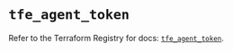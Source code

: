 # `tfe_agent_token`

Refer to the Terraform Registry for docs: [`tfe_agent_token`](https://registry.terraform.io/providers/hashicorp/tfe/0.65.1/docs/resources/agent_token).
